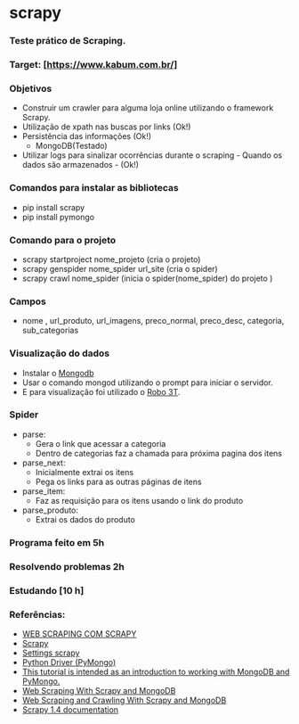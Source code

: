 # scrapy
### Teste prático de Scraping.
### Target: [https://www.kabum.com.br/]

### Objetivos 
- Construir um crawler para alguma loja online utilizando o framework Scrapy.
- Utilização de xpath nas buscas por links (Ok!)
- Persistência das informações (Ok!)
  - MongoDB(Testado)
- Utilizar logs para sinalizar ocorrências durante o scraping - Quando os dados são armazenados - (Ok!)

### Comandos para instalar as bibliotecas
- pip install scrapy
- pip install pymongo

### Comando para o projeto
- scrapy startproject nome_projeto (cria o projeto)
- scrapy genspider nome_spider url_site (cria o spider)
- scrapy crawl nome_spider (inicia o spider(nome_spider) do projeto )

### Campos
- nome , url_produto, url_imagens, preco_normal, preco_desc, categoria, sub_categorias


### Visualização do dados
- Instalar o [Mongodb](https://www.mongodb.com/) 
- Usar o comando mongod utilizando o prompt para iniciar o servidor. 
- E para visualização foi utilizado o [Robo 3T](https://robomongo.org/).


### Spider
- parse:
  - Gera o link que acessar a categoria
  - Dentro de categorias faz a chamada para próxima pagina dos itens
- parse_next:
    - Inicialmente extrai os itens
    - Pega os links para as outras páginas de itens   
- parse_item:
    - Faz as requisição para os itens usando o link do produto   
- parse_produto:
  - Extrai os dados do produto    
    
 ### Programa feito em 5h 
 ### Resolvendo problemas 2h 
 ### Estudando [10 h]
 
 ### Referências:
 - [WEB SCRAPING COM SCRAPY](https://pythonhelp.wordpress.com/2014/08/05/web-scraping-com-scrapy-primeiros-passos/)
 - [Scrapy](http://trumae.blogspot.com.br/2014/01/scrapy-bem-facinho.html)
 - [Settings scrapy](https://doc.scrapy.org/en/latest/topics/settings.html#settings)
 - [Python Driver (PyMongo)](https://docs.mongodb.com/getting-started/python/client/)
 - [This tutorial is intended as an introduction to working with MongoDB and PyMongo.](http://api.mongodb.com/python/current/tutorial.html)
 - [Web Scraping With Scrapy and MongoDB](https://realpython.com/blog/python/web-scraping-with-scrapy-and-mongodb/)
 - [Web Scraping and Crawling With Scrapy and MongoDB](https://realpython.com/blog/python/web-scraping-and-crawling-with-scrapy-and-mongodb/)
 - [Scrapy 1.4 documentation](https://doc.scrapy.org/en/latest/)
 
 
